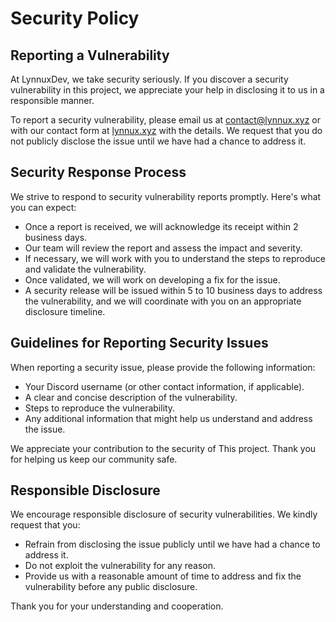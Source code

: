 # Security Policy

## Reporting a Vulnerability

At LynnuxDev, we take security seriously.
If you discover a security vulnerability
in this project, we appreciate your help in disclosing it to us in a
responsible manner.

To report a security vulnerability,
please email us at [contact@lynnux.xyz](mailto:contact@lynnux.xyz)
or with our contact form at [lynnux.xyz](https://lynnux.xyz/#contact)
with the details.
We request that you do not publicly disclose the issue until we have
had a chance to address it.

## Security Response Process

We strive to respond to security vulnerability reports promptly.
Here's what you can expect:

- Once a report is received, we will acknowledge its receipt within 2 business days.
- Our team will review the report and assess the impact and severity.
- If necessary, we will work with you to understand the steps to reproduce
  and validate the vulnerability.
- Once validated, we will work on developing a fix for the issue.
- A security release will be issued within 5 to 10 business days to address the vulnerability,
  and we will coordinate with you on an appropriate disclosure timeline.

## Guidelines for Reporting Security Issues

When reporting a security issue, please provide the following information:

- Your Discord username (or other contact information, if applicable).
- A clear and concise description of the vulnerability.
- Steps to reproduce the vulnerability.
- Any additional information that might help us understand and address the issue.

We appreciate your contribution to the security of This project.
Thank you for helping us keep our community safe.

## Responsible Disclosure

We encourage responsible disclosure of security vulnerabilities.
We kindly request that you:

- Refrain from disclosing the issue publicly until we have had
  a chance to address it.
- Do not exploit the vulnerability for any reason.
- Provide us with a reasonable amount of time to address and
  fix the vulnerability before any public disclosure.

Thank you for your understanding and cooperation.
